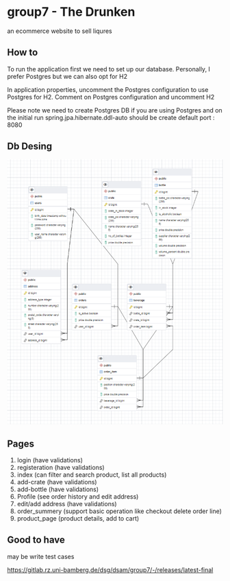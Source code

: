 # group7 - The Drunken

an ecommerce website to sell liqures 

## How to
To run the application first we need to set up our database. Personally, I prefer Postgres but we can also opt for H2

In application properties, uncomment the Postgres configuration to use Postgres for H2. Comment on Postgres configuration and uncomment H2


Please note we need to create Postgres DB if you are using Postgres and on the initial run spring.jpa.hibernate.ddl-auto should be create
default port : 8080

##  Db Desing

![db Design](db.png?raw=true "Db Design")

## Pages
1. login (have validations)
2. registeration (have validations)
3. index (can filter and search product, list all products)
4. add-crate (have validations)
5. add-bottle (have validations)
6. Profile (see order history and edit address)
7. edit/add address (have validations)
8. order_summery (support basic operation like checkout delete order line)
9. product_page (product details, add to cart)



## Good to have
may be write test cases 

https://gitlab.rz.uni-bamberg.de/dsg/dsam/group7/-/releases/latest-final
